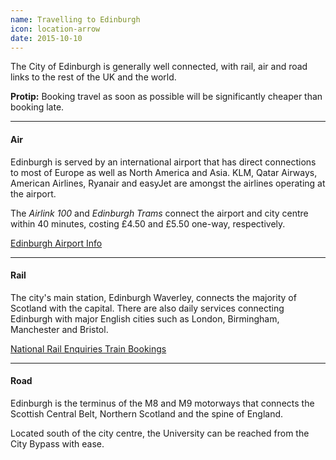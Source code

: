 ```yaml
---
name: Travelling to Edinburgh
icon: location-arrow
date: 2015-10-10
---
```


The City of Edinburgh is generally well connected, with rail, air and road links to the rest 
of the UK and the world.

<div class="alert alert-info">
    <i class="fa fa-star"></i> <strong>Protip:</strong>
    Booking travel as soon as possible will be significantly cheaper than booking late.
</div>

<hr>
<h4>Air &nbsp;<i class="fa fa-plane muted"></i></h4>

Edinburgh is served by an international airport that has direct connections to most of Europe as well as North America and Asia. KLM, Qatar Airways, American Airlines, Ryanair and easyJet are amongst the airlines operating at the airport.

The *Airlink 100* and *Edinburgh Trams* connect the airport and city centre within 40 minutes, costing £4.50 and £5.50 one-way, respectively.

<a class="btn btn-default" 
    href="http://www.edinburghairport.com/">
    Edinburgh Airport Info
</a>

<hr>
<h4>Rail &nbsp;<i class="fa fa-train muted"></i></h4>

The city's main station, Edinburgh Waverley, connects the majority of Scotland with the capital. There are also daily services connecting Edinburgh with major English cities such as London, Birmingham, Manchester and Bristol.

<div class="btn-group">
<a class="btn btn-default" 
    href="http://www.nationalrail.co.uk/">
    National Rail Enquiries
</a>
<a class="btn btn-default" 
    href="https://www.thetrainline.com/">
    Train Bookings
</a>
</div>

<hr>
<h4>Road &nbsp;<i class="fa fa-car muted"></i></h4>

Edinburgh is the terminus of the M8 and M9 motorways that connects the Scottish Central Belt, Northern Scotland and the spine of England.

Located south of the city centre, the University can be reached from the City Bypass with ease.
